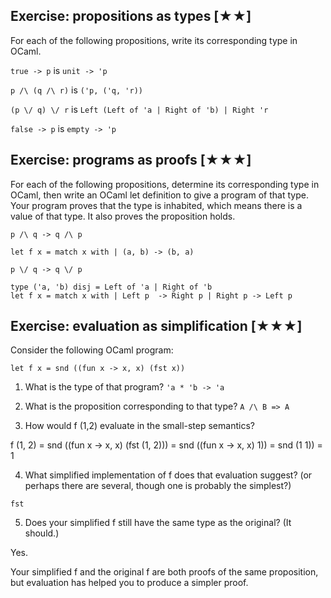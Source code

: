 ## Exercise: propositions as types [★★]

For each of the following propositions, write its corresponding type in OCaml.

`true -> p` is `unit -> 'p` 

`p /\ (q /\ r)` is `('p, ('q, 'r))`

`(p \/ q) \/ r` is `Left (Left of 'a | Right of 'b) | Right 'r`

`false -> p` is `empty -> 'p`

## Exercise: programs as proofs [★★★]

For each of the following propositions, determine its corresponding type in OCaml, then write an OCaml let definition to give a program of that type. Your program proves that the type is inhabited, which means there is a value of that type. It also proves the proposition holds.

`p /\ q -> q /\ p`

```
let f x = match x with | (a, b) -> (b, a)
```



`p \/ q -> q \/ p`

```
type ('a, 'b) disj = Left of 'a | Right of 'b
let f x = match x with | Left p  -> Right p | Right p -> Left p
```

## Exercise: evaluation as simplification [★★★]

Consider the following OCaml program:

`let f x = snd ((fun x -> x, x) (fst x))`

1. What is the type of that program?
`'a * 'b -> 'a`

2. What is the proposition corresponding to that type?
`A /\ B => A`

3. How would f (1,2) evaluate in the small-step semantics?

  f (1, 2)
= snd ((fun x -> x, x) (fst (1, 2)))
= snd ((fun x -> x, x) 1))
= snd (1 1))
= 1

4. What simplified implementation of f does that evaluation suggest? (or perhaps there are several, though one is probably the simplest?)

`fst`

5. Does your simplified f still have the same type as the original? (It should.)

Yes.

Your simplified f and the original f are both proofs of the same proposition, but evaluation has helped you to produce a simpler proof.
